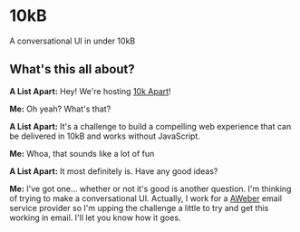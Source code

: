 # 10kB
A conversational UI in under 10kB

## What's this all about?

__A List Apart:__ Hey! We're hosting [10k Apart](https://a-k-apart.com/)!

__Me:__ Oh yeah? What's that?

__A List Apart:__ It's a challenge to build a compelling web experience that can be delivered in 10kB and works without JavaScript.

__Me:__ Whoa, that sounds like a lot of fun

__A List Apart:__ It most definitely is. Have any good ideas?

__Me:__ I've got one... whether or not it's good is another question. I'm thinking of trying to make a conversational UI. Actually, I work for a [AWeber](https://www.aweber.com) email service provider so I'm upping the challenge a little to try and get this working in email. I'll let you know how it goes.
